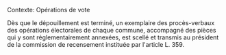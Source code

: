 Contexte: Opérations de vote

Dès que le dépouillement est terminé, un exemplaire des procès-verbaux des opérations électorales de chaque commune, accompagné des pièces qui y sont réglementairement annexées, est scellé et transmis au président de la commission de recensement instituée par l'article L. 359.